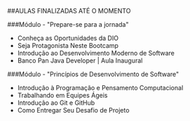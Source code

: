 ##AULAS FINALIZADAS ATÉ O MOMENTO

###Módulo - "Prepare-se para a jornada"
- Conheça as Oportunidades da DIO
- Seja Protagonista Neste Bootcamp
- Introdução ao Desenvolvimento Moderno de Software
- Banco Pan Java Developer | Aula Inaugural

###Módulo - "Princípios de Desenvolvimento de Software"
- Introdução à Programação e Pensamento Computacional
- Trabalhando em Equipes Ágeis
- Introdução ao Git e GitHub
- Como Entregar Seu Desafio de Projeto

